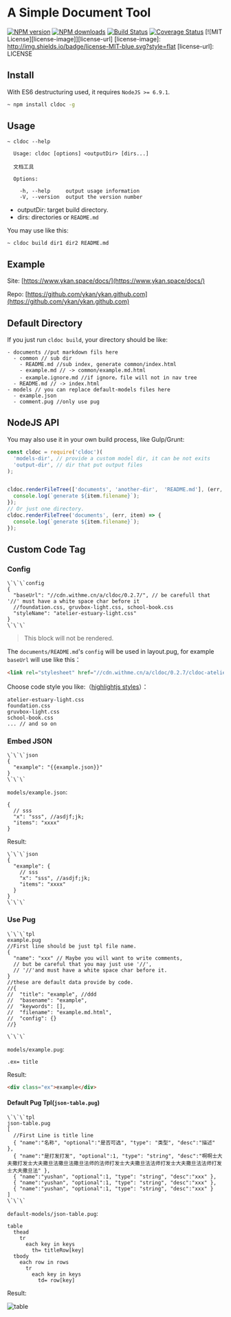 # A Simple Document Tool
[![NPM version][npm-version-image]][npm-url] 
[![NPM downloads][npm-downloads-image]][npm-url] 
[![Build Status](https://travis-ci.org/conglai/cldoc.svg?branch=master)](https://travis-ci.org/conglai/cldoc)
[![Coverage Status](https://coveralls.io/repos/github/conglai/cldoc/badge.svg?t=111)](https://coveralls.io/github/conglai/cldoc)
[![MIT License][license-image]][license-url]
[license-image]: http://img.shields.io/badge/license-MIT-blue.svg?style=flat
[license-url]: LICENSE

[npm-url]: https://npmjs.org/package/cldoc
[npm-version-image]: http://img.shields.io/npm/v/cldoc.svg?style=flat
[npm-downloads-image]: http://img.shields.io/npm/dm/cldoc.svg?style=flat


## Install
With ES6 destructuring used, it requires `NodeJS >= 6.9.1`.
```bash
~ npm install cldoc -g
```

## Usage
```
~ cldoc --help

  Usage: cldoc [options] <outputDir> [dirs...]

  文档工具

  Options:

    -h, --help     output usage information
    -V, --version  output the version number
```
* outputDir: target build directory.
* dirs: directories or `README.md`

You may use like this:
```
~ cldoc build dir1 dir2 README.md
```

## Example
Site: [https://www.ykan.space/docs/](https://www.ykan.space/docs/)

Repo: [https://github.com/ykan/ykan.github.com](https://github.com/ykan/ykan.github.com)

## Default Directory 
If you just run `cldoc build`, your directory should be like:
```
- documents //put markdown fils here
  - common // sub dir
    - README.md //sub index, generate common/index.html
    - example.md // -> common/example.md.html
    - example.ignore.md //if ignore，file will not in nav tree
  - README.md // -> index.html 
- models // you can replace default-models files here
  - example.json
  - comment.pug //only use pug
```

## NodeJS API

You may also use it in your own build process, like Gulp/Grunt:

```js
const cldoc = require('cldoc')(
  'models-dir', // provide a custom model dir, it can be not exits
  'output-dir', // dir that put output files 
);


cldoc.renderFileTree(['documents', 'another-dir',  'README.md'], (err, item) => {
  console.log(`generate ${item.filename}`);
});
// Or just one directory.
cldoc.renderFileTree('documents', (err, item) => {
  console.log(`generate ${item.filename}`);
});

```

## Custom Code Tag

### Config
```
\`\`\`config
{
  "baseUrl": "//cdn.withme.cn/a/cldoc/0.2.7/", // be carefull that '//' must have a white space char before it
  //foundation.css, gruvbox-light.css, school-book.css
  "styleName": "atelier-estuary-light.css"
}
\`\`\`
```
> This block will not be rendered.

The `documents/README.md`'s `config` will be used in layout.pug, for example `baseUrl` will use like this：

```html
<link rel="stylesheet" href="//cdn.withme.cn/a/cldoc/0.2.7/cldoc-atelier-estuary-light.css">
```

Choose code style you like:（[highlightjs styles](https://github.com/isagalaev/highlight.js/tree/master/src/styles)）：
```
atelier-estuary-light.css
foundation.css
gruvbox-light.css
school-book.css
... // and so on
```

### Embed JSON
```
\`\`\`json
{
  "example": "{{example.json}}"
}
\`\`\`
```

`models/example.json`:
```
{
  // sss
  "x": "sss", //asdjf;jk;
  "items": "xxxx"
}
```

Result:
```
\`\`\`json
{
  "example": {
    // sss
    "x": "sss", //asdjf;jk;
    "items": "xxxx"
  }
}
\`\`\`
```


### Use Pug

```
\`\`\`tpl
example.pug
//First line should be just tpl file name.
{
  "name": "xxx" // Maybe you will want to write comments, 
  // but be careful that you may just use '//', 
  // '//'and must have a white space char before it.
}
//these are default data provide by code.
//{
//  "title": "example", //ddd
//  "basename": "example",
//  "keywords": [],
//  "filename": "example.md.html",
//  "config": {}
//}

\`\`\`
```

`models/example.pug`:
```pug
.ex= title
```

Result:

```html
<div class="ex">example</div>
```

#### Default Pug Tpl(`json-table.pug`)

```
\`\`\`tpl
json-table.pug
[
  //First Line is title line
  { "name":"名称", "optional":"是否可选", "type": "类型", "desc":"描述" },
  { "name":"是打发打发", "optional":1, "type": "string", "desc":"啊啊士大夫撒打发士大夫撒旦法撒旦法撒旦法师的法师打发士大夫撒旦法法师打发士大夫撒旦法法师打发士大夫撒旦法" },
  { "name":"yushan", "optional":1, "type": "string", "desc":"xxx" },
  { "name":"yushan", "optional":1, "type": "string", "desc":"xxx" },
  { "name":"yushan", "optional":1, "type": "string", "desc":"xxx" }
]
\`\`\`
```
`default-models/json-table.pug`:
```pug
table
  thead
    tr
      each key in keys
        th= titleRow[key]
  tbody
    each row in rows
      tr
        each key in keys
          td= row[key]

```

Result:

![table](http://cdn.withme.cn/withme.back.u.d34e1916fcbad43b31e0e00861acdfd8.png)

